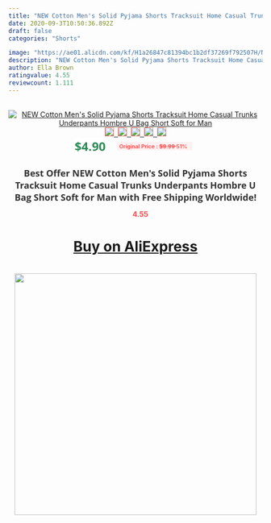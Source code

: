 ```yaml
---
title: "NEW Cotton Men's Solid Pyjama Shorts Tracksuit Home Casual Trunks Underpants Hombre U Bag Short Soft for Man"
date: 2020-09-3T10:50:36.892Z
draft: false
categories: "Shorts"

image: "https://ae01.alicdn.com/kf/H1a26847c81394bc1b2df37269f792507H/NEW-Cotton-Men-s-Solid-Pyjama-Shorts-Tracksuit-Home-Casual-Trunks-Underpants-Hombre-U-Bag-Short.jpg"
description: "NEW Cotton Men's Solid Pyjama Shorts Tracksuit Home Casual Trunks Underpants Hombre U Bag Short Soft for Man"
author: Ella Brown
ratingvalue: 4.55
reviewcount: 1.111
---
```

<br>
<div style="text-align: center;">
<a href="https://s.click.aliexpress.com/e/_ADqQvn" target="_blank" rel="nofollow noopener noreferrer"><img alt="NEW Cotton Men's Solid Pyjama Shorts Tracksuit Home Casual Trunks Underpants Hombre U Bag Short Soft for Man" class="magnifier-image" src="https://ae01.alicdn.com/kf/H1a26847c81394bc1b2df37269f792507H/NEW-Cotton-Men-s-Solid-Pyjama-Shorts-Tracksuit-Home-Casual-Trunks-Underpants-Hombre-U-Bag-Short.jpg_640x640.jpg">
<br>
<img style="border:1px solid salmon" src="https://ae01.alicdn.com/kf/H1a26847c81394bc1b2df37269f792507H/NEW-Cotton-Men-s-Solid-Pyjama-Shorts-Tracksuit-Home-Casual-Trunks-Underpants-Hombre-U-Bag-Short.jpg_120x120.jpg">&nbsp;&nbsp;<img style="border:1px solid salmon" src="https://ae01.alicdn.com/kf/Hc79d65c221bd461d947265c774f919a3G/NEW-Cotton-Men-s-Solid-Pyjama-Shorts-Tracksuit-Home-Casual-Trunks-Underpants-Hombre-U-Bag-Short.jpg_120x120.jpg">&nbsp;&nbsp;<img style="border:1px solid salmon" src="https://ae01.alicdn.com/kf/H765225920fe4405e87050e5c8daf0975H/NEW-Cotton-Men-s-Solid-Pyjama-Shorts-Tracksuit-Home-Casual-Trunks-Underpants-Hombre-U-Bag-Short.jpg_120x120.jpg">&nbsp;&nbsp;<img style="border:1px solid salmon" src="https://ae01.alicdn.com/kf/H1c25d54f0a054d00817cbc32f6018bd9D/NEW-Cotton-Men-s-Solid-Pyjama-Shorts-Tracksuit-Home-Casual-Trunks-Underpants-Hombre-U-Bag-Short.jpg_120x120.jpg">&nbsp;&nbsp;<img style="border:1px solid salmon" src="https://ae01.alicdn.com/kf/H29f6cc29cae346f8a17e8942dbb898d1b/NEW-Cotton-Men-s-Solid-Pyjama-Shorts-Tracksuit-Home-Casual-Trunks-Underpants-Hombre-U-Bag-Short.jpg_120x120.jpg"></a></div><br0>
<div style="text-align: center;"><span style="background-color: white; border: 0px; box-sizing: border-box; color: seagreen; display: inline-block; font-family: &quot;open sans&quot; , &quot;arial&quot; , &quot;helvetica&quot; , sans-serif , &quot;heiti&quot;; font-size: 24px; font-stretch: inherit; font-weight: 700; line-height: inherit; margin: 0px 10px 0px 0px; padding: 0px; vertical-align: middle;">$4.90 </span>
<span style="background: rgb(255 , 241 , 241); border-radius: 3px; border: 0px; box-sizing: border-box; color: #ff4747; display: inline-block; font-family: inherit; font-size: 12px; font-stretch: inherit; font-style: inherit; font-variant: inherit; font-weight: 600; line-height: inherit; margin: 0px; padding: 2px 5px; transform: scale(0.9); vertical-align: middle;">Original Price : <b style="text-decoration: line-through;">$9.99 </b> 51%&nbsp;&nbsp;</span></div>
<h1 style="color: #333333; display: inline-block; font-family: &quot;open sans&quot; , &quot;arial&quot; , &quot;helvetica&quot; , sans-serif , &quot;heiti&quot;; font-size: 18px; font-stretch: inherit; font-weight: 700; text-align: center;">Best Offer NEW Cotton Men's Solid Pyjama Shorts Tracksuit Home Casual Trunks Underpants Hombre U Bag Short Soft for Man with Free Shipping Worldwide!</h1>
<div style="color: #ff4747; text-align: center;">
<img src="https://4.bp.blogspot.com/-M0ZcTcb-5uY/XleCXlxnR4I/AAAAAAAAAEc/OrjgMkXV1oMQFaCRZj5HQwOCBcu3w1FegCPcBGAYYCw/s1600/star.png" style="height: 15px;">&nbsp;<b>4.55</b></div>
<div class="button_cont" align="center"><a class="buynow_a" href="https://s.click.aliexpress.com/e/_ADqQvn" target="_blank" rel="nofollow noopener noreferrer"><H1>Buy on AliExpress</H1></a></div><br>
<div class="separator" style="clear: both; text-align: center;">
<img src="https://lh3.googleusercontent.com/-pTy5HemUv9M/XlePHvY0dAI/AAAAAAAAAE4/0nX5iRUoIWY8eMW9Dpxeirr157OZliDIgCLcBGAsYHQ/s1600/badge.gif" width="480">
</div>
